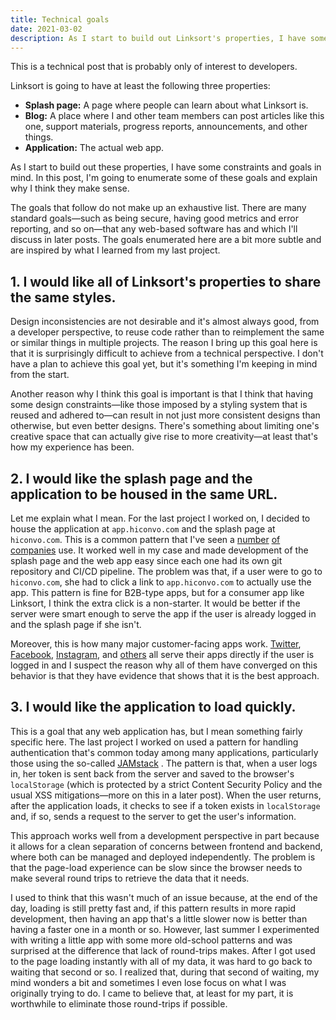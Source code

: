 ```yaml
---
title: Technical goals
date: 2021-03-02
description: As I start to build out Linksort's properties, I have some constraints and goals in mind. In this post, I'm going to enumerate some of these goals and explain why I think they make sense. The goals that follow do not make up an exhaustive list. There are many standard goals—such as being secure, having good metrics and error reporting, and so on—that any web-based software has and which I'll discuss in later posts. The goals enumerated here are a bit more subtle and are inspired by what I learned from my last project.
---
```

<aside class="message">
  This is a technical post that is probably only of interest to developers.
</aside>

Linksort is going to have at least the following three properties:

- **Splash page:** A page where people can learn about what Linksort is.
- **Blog:** A place where I and other team members can post articles like this one, support materials, progress reports, announcements, and other things.
- **Application:** The actual web app.

As I start to build out these properties, I have some constraints and goals in mind. In this post, I'm going to enumerate some of these goals and explain why I think they make sense.

The goals that follow do not make up an exhaustive list. There are many standard goals—such as being secure, having good metrics and error reporting, and so on—that any web-based software has and which I'll discuss in later posts. The goals enumerated here are a bit more subtle and are inspired by what I learned from my last project.

## 1. I would like all of Linksort's properties to share the same styles.

Design inconsistencies are not desirable and it's almost always good, from a developer perspective, to reuse code rather than to reimplement the same or similar things in multiple projects. The reason I bring up this goal here is that it is surprisingly difficult to achieve from a technical perspective. I don't have a plan to achieve this goal yet, but it's something I'm keeping in mind from the start.

Another reason why I think this goal is important is that I think that having some design constraints—like those imposed by a styling system that is reused and adhered to—can result in not just more consistent designs than otherwise, but even better designs. There's something about limiting one's creative space that can actually give rise to more creativity—at least that's how my experience has been.

## 2. I would like the splash page and the application to be housed in the same URL. 

Let me explain what I mean. For the last project I worked on, I decided to house the application at `app.hiconvo.com` and the splash page at `hiconvo.com`. This is a common pattern that I've seen a [number](https://clubhouse.io/) [of](https://sendgrid.com/) [companies](https://www.netlify.com/) use. It worked well in my case and made development of the splash page and the web app easy since each one had its own git repository and CI/CD pipeline. The problem was that, if a user were to go to `hiconvo.com`, she had to click a link to `app.hiconvo.com` to actually use the app. This pattern is fine for B2B-type apps, but for a consumer app like Linksort, I think the extra click is a non-starter. It would be better if the server were smart enough to serve the app if the user is already logged in and the splash page if she isn't.

Moreover, this is how many major customer-facing apps work. [Twitter](https://twitter.com), [Facebook](https://facebook.com), [Instagram](https://instagram.com), and [others](https://github.com) all serve their apps directly if the user is logged in and I suspect the reason why all of them have converged on this behavior is that they have evidence that shows that it is the best approach.

## 3. I would like the application to load quickly.

This is a goal that any web application has, but I mean something fairly specific here. The last project I worked on used a pattern for handling authentication that's common today among many applications, particularly those using the so-called [JAMstack](https://jamstack.org/) . The pattern is that, when a user logs in, her token is sent back from the server and saved to the browser's `localStorage` (which is protected by a strict Content Security Policy and the usual XSS mitigations—more on this in a later post). When the user returns, after the application loads, it checks to see if a token exists in `localStorage` and, if so, sends a request to the server to get the user's information.

This approach works well from a development perspective in part because it allows for a clean separation of concerns between frontend and backend, where both can be managed and deployed independently. The problem is that the page-load experience can be slow since the browser needs to make several round trips to retrieve the data that it needs.

I used to think that this wasn't much of an issue because, at the end of the day, loading is still pretty fast and, if this pattern results in more rapid development, then having an app that's a little slower now is better than having a faster one in a month or so. However, last summer I experimented with writing a little app with some more old-school patterns and was surprised at the difference that lack of round-trips makes. After I got used to the page loading instantly with all of my data, it was hard to go back to waiting that second or so. I realized that, during that second of waiting, my mind wonders a bit and sometimes I even lose focus on what I was originally trying to do. I came to believe that, at least for my part, it is worthwhile to eliminate those round-trips if possible.

